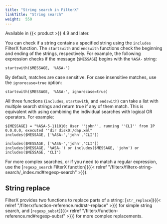 ```yaml
---
title: "String search in FilterX"
linkTitle: "String search"
weight:  550
---
```

<!-- This file is under the copyright of Axoflow, and licensed under Apache License 2.0, except for using the Axoflow and AxoSyslog trademarks. -->



Available in {{< product >}} 4.9 and later.

You can check if a string contains a specified string using the `includes` FilterX function. The `startswith` and `endswith` functions check the beginning and ending of the strings, respectively. For example, the following expression checks if the message (`$MESSAGE`) begins with the `%ASA-` string:

```shell
startswith($MESSAGE, '%ASA-')
```

By default, matches are case sensitive. For case insensitive matches, use the `ignorecase=true` option:

```shell
startswith($MESSAGE, '%ASA-', ignorecase=true)
```

All three functions (`includes`, `startswith`, and `endswith`) can take a list with multiple search strings and return true if any of them match. This is equivalent with using combining the individual searches with logical OR operators. For example:

```shell
${MESSAGE} = "%ASA-5-111010: User ''john'', running ''CLI'' from IP 0.0.0.0, executed ''dir disk0:/dap.xml"
includes($MESSAGE, ['%ASA-','john','CLI'])

includes($MESSAGE, ['%ASA-','john','CLI'])
includes($MESSAGE, '%ASA-') or includes($MESSAGE, 'john') or includes($MESSAGE, 'CLI')
```

For more complex searches, or if you need to match a regular expression, use the [`regexp_search` FilterX function]({{< relref "/filterx/filterx-string-search/_index.md#regexp-search" >}}).

<!-- FIXME json object search example -->

## String replace

FilterX provides two functions to replace parts of a string: [`str_replace`]({{< relref "/filterx/function-reference.md#str-replace" >}}) for simple string search, and [`regexp_subst`]({{< relref "/filterx/function-reference.md#regexp-subst" >}}) for more complex replacements.
